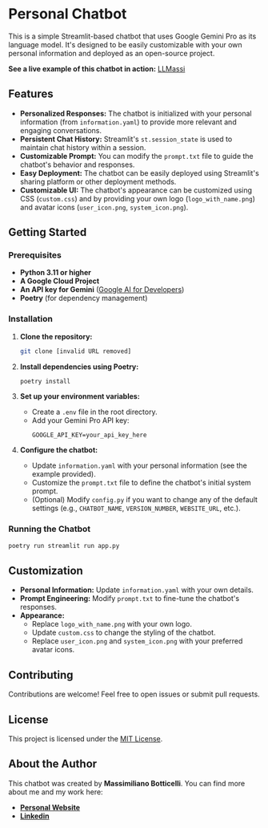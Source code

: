 # Personal Chatbot

This is a simple Streamlit-based chatbot that uses Google Gemini Pro as its language model. It's designed to be easily customizable with your own personal information and deployed as an open-source project.

**See a live example of this chatbot in action:** [LLMassi](https://massimilianobotticelli.me/llmassi/)

## Features

* **Personalized Responses:** The chatbot is initialized with your personal information (from `information.yaml`) to provide more relevant and engaging conversations.
* **Persistent Chat History:** Streamlit's `st.session_state` is used to maintain chat history within a session.
* **Customizable Prompt:** You can modify the `prompt.txt` file to guide the chatbot's behavior and responses.
* **Easy Deployment:** The chatbot can be easily deployed using Streamlit's sharing platform or other deployment methods.
* **Customizable UI:**  The chatbot's appearance can be customized using CSS (`custom.css`) and by providing your own logo (`logo_with_name.png`) and avatar icons (`user_icon.png`, `system_icon.png`).

## Getting Started

### Prerequisites

* **Python 3.11 or higher**
* **A Google Cloud Project**
* **An API key for Gemini** ([Google AI for Developers](https://ai.google.dev/))
* **Poetry** (for dependency management)

### Installation

1. **Clone the repository:**
   ```bash
   git clone [invalid URL removed]
   ```

2. **Install dependencies using Poetry:**

   ```bash
   poetry install
   ```

3. **Set up your environment variables:**

   * Create a `.env` file in the root directory.
   * Add your Gemini Pro API key:
     ```
     GOOGLE_API_KEY=your_api_key_here
     ```

4. **Configure the chatbot:**

   * Update `information.yaml` with your personal information (see the example provided).
   * Customize the `prompt.txt` file to define the chatbot's initial system prompt.
   * (Optional) Modify `config.py` if you want to change any of the default settings (e.g., `CHATBOT_NAME`, `VERSION_NUMBER`, `WEBSITE_URL`, etc.).

### Running the Chatbot

```bash
poetry run streamlit run app.py
```

## Customization

* **Personal Information:** Update `information.yaml` with your own details.
* **Prompt Engineering:** Modify `prompt.txt` to fine-tune the chatbot's responses.
* **Appearance:** 
    * Replace `logo_with_name.png` with your own logo.
    * Update `custom.css` to change the styling of the chatbot.
    * Replace `user_icon.png` and `system_icon.png` with your preferred avatar icons.

## Contributing

Contributions are welcome! Feel free to open issues or submit pull requests.

## License

This project is licensed under the [MIT License](LICENSE).

## About the Author

This chatbot was created by **Massimiliano Botticelli**. You can find more about me and my work here:

* [**Personal Website**](https://massimilianobotticelli.me/)
* [**Linkedin**](https://www.linkedin.com/in/massimilianobotticelli/)
